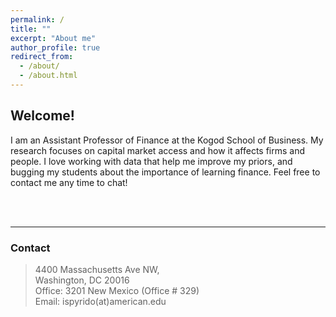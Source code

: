 ```yaml
---
permalink: /
title: ""
excerpt: "About me"
author_profile: true
redirect_from: 
  - /about/
  - /about.html
---
```


## Welcome!

<!-- ### Assistant Professor of Finance, Kogod School of Business, American University -->
I am an Assistant Professor of Finance at the Kogod School of Business. My research focuses on capital market access and how it affects firms and people. I love working with data that help me improve my priors, and bugging my students about the importance of learning finance. Feel free to contact me any time to chat!  <br />

<br />
<br />


_____________
### Contact
> 4400 Massachusetts Ave NW, <br />
> Washington, DC 20016 <br />
> Office: 3201 New Mexico (Office \# 329) <br />
> Email: ispyrido(at)american.edu 
